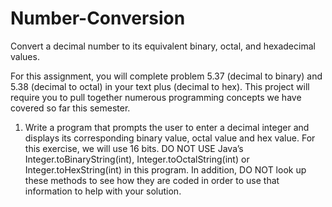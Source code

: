 # Number-Conversion
Convert a decimal number to its equivalent binary, octal, and hexadecimal values. 

For this assignment, you will complete problem 5.37 (decimal to binary) and 5.38 (decimal to octal) in
your text plus (decimal to hex). This project will require you to pull together numerous programming
concepts we have covered so far this semester.
1. Write a program that prompts the user to enter a decimal integer and displays its corresponding
binary value, octal value and hex value. For this exercise, we will use 16 bits. DO NOT USE
Java’s Integer.toBinaryString(int), Integer.toOctalString(int) or Integer.toHexString(int) in this
program. In addition, DO NOT look up these methods to see how they are coded in order to use
that information to help with your solution.
 
